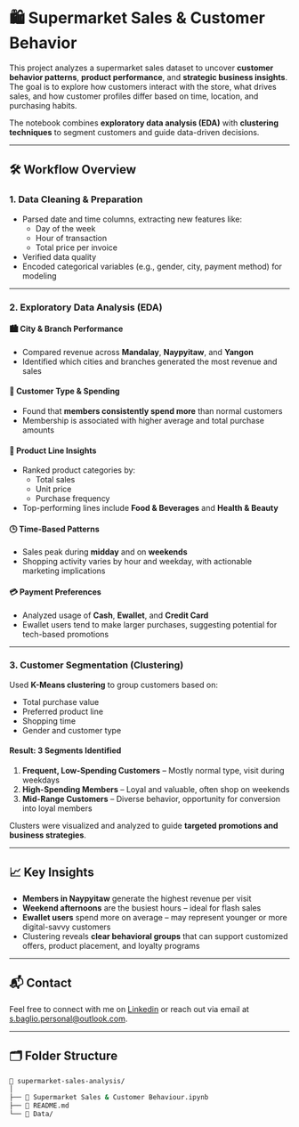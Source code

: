 # 🛍️  Supermarket Sales & Customer Behavior

This project analyzes a supermarket sales dataset to uncover **customer behavior patterns**, **product performance**, and **strategic business insights**. The goal is to explore how customers interact with the store, what drives sales, and how customer profiles differ based on time, location, and purchasing habits.

The notebook combines **exploratory data analysis (EDA)** with **clustering techniques** to segment customers and guide data-driven decisions.

---

## 🛠️ Workflow Overview

### 1. Data Cleaning & Preparation
- Parsed date and time columns, extracting new features like:
  - Day of the week
  - Hour of transaction
  - Total price per invoice
- Verified data quality
- Encoded categorical variables (e.g., gender, city, payment method) for modeling

---

### 2. Exploratory Data Analysis (EDA)

#### 🏙️ City & Branch Performance
- Compared revenue across **Mandalay**, **Naypyitaw**, and **Yangon**
- Identified which cities and branches generated the most revenue and sales

#### 👥 Customer Type & Spending
- Found that **members consistently spend more** than normal customers
- Membership is associated with higher average and total purchase amounts

#### 🧴 Product Line Insights
- Ranked product categories by:
  - Total sales
  - Unit price
  - Purchase frequency
- Top-performing lines include **Food & Beverages** and **Health & Beauty**

#### 🕒 Time-Based Patterns
- Sales peak during **midday** and on **weekends**
- Shopping activity varies by hour and weekday, with actionable marketing implications

#### 💳 Payment Preferences
- Analyzed usage of **Cash**, **Ewallet**, and **Credit Card**
- Ewallet users tend to make larger purchases, suggesting potential for tech-based promotions

---

### 3. Customer Segmentation (Clustering)

Used **K-Means clustering** to group customers based on:
- Total purchase value
- Preferred product line
- Shopping time
- Gender and customer type

#### Result: 3 Segments Identified
1. **Frequent, Low-Spending Customers** – Mostly normal type, visit during weekdays
2. **High-Spending Members** – Loyal and valuable, often shop on weekends
3. **Mid-Range Customers** – Diverse behavior, opportunity for conversion into loyal members

Clusters were visualized and analyzed to guide **targeted promotions and business strategies**.

---

## 📈 Key Insights

- **Members in Naypyitaw** generate the highest revenue per visit
- **Weekend afternoons** are the busiest hours – ideal for flash sales
- **Ewallet users** spend more on average – may represent younger or more digital-savvy customers
- Clustering reveals **clear behavioral groups** that can support customized offers, product placement, and loyalty programs

---

## 📬 Contact
Feel free to connect with me on [Linkedin](https://www.linkedin.com/in/stefano-baglio/) or reach out via email at s.baglio.personal@outlook.com.

---

## 🗂️ Folder Structure

```bash
📁 supermarket-sales-analysis/
│
├── 📓 Supermarket Sales & Customer Behaviour.ipynb
├── 📄 README.md
└── 📁 Data/

